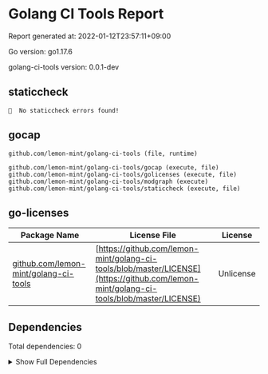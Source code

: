 # Golang CI Tools Report

Report generated at: 2022-01-12T23:57:11+09:00

Go version: go1.17.6

golang-ci-tools version: 0.0.1-dev

## staticcheck

```
🎉  No staticcheck errors found!
```

## gocap

```
github.com/lemon-mint/golang-ci-tools (file, runtime)

github.com/lemon-mint/golang-ci-tools/gocap (execute, file)
github.com/lemon-mint/golang-ci-tools/golicenses (execute, file)
github.com/lemon-mint/golang-ci-tools/modgraph (execute)
github.com/lemon-mint/golang-ci-tools/staticcheck (execute, file)

```

## go-licenses

| Package Name | License File | License |
| --- | --- | --- |
| [github.com/lemon-mint/golang-ci-tools](https://pkg.go.dev/github.com/lemon-mint/golang-ci-tools) | [https://github.com/lemon-mint/golang-ci-tools/blob/master/LICENSE](https://github.com/lemon-mint/golang-ci-tools/blob/master/LICENSE) | Unlicense |



## Dependencies

Total dependencies: 0
<details><summary>Show Full Dependencies</summary>

</details>

